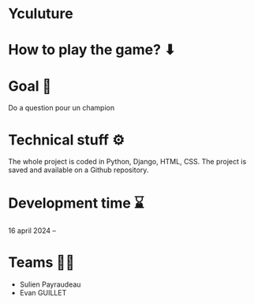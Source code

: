 # Yculuture




# How to play the game? ⬇



# Goal 🎯
Do a question pour un champion


# Technical stuff ⚙️
The whole project is coded in Python, Django, HTML, CSS. The project is saved and available on a Github repository.



# Development time ⌛
16 april 2024 – 



# Teams 👨‍💻
- Sulien Payraudeau
- Evan GUILLET

